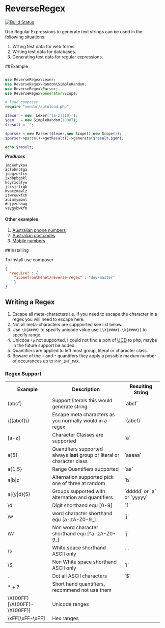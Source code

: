 ReverseRegex
============

[![Build Status](https://travis-ci.org/icomefromthenet/ReverseRegex.png)](https://travis-ci.org/icomefromthenet/ReverseRegex)

Use Regular Expressions to generate text strings can be used in the following situations:

1. Wrting test data for web forms.
2. Writing test data for databases.
3. Generating test data for regular expressions. 


##Example

```php

use ReverseRegex\Lexer;
use ReverseRegex\Random\SimpleRandom;
use ReverseRegex\Parser;
use ReverseRegex\Generator\Scope;

# load composer
require "vendor/autoload.php";

$lexer = new  Lexer('[a-z]{10}');
$gen   = new SimpleRandom(10007);
$result = '';

$parser = new Parser($lexer,new Scope(),new Scope());
$parser->parse()->getResult()->generate($result,$gen);

echo $result;

```

***Produces***

```
jmceohykoa
aclohnotga
jqegzuklcv
ixdbpbgpkl
kcyrxqqfyw
jcxsjrtrqb
kvaczmawlz
itwrowxfxh
auinmymonl
dujyzuhoag
vaygybwkfm
```
#### Other examples

1. [Australian phone numbers](https://github.com/icomefromthenet/ReverseRegex/blob/master/examples/ausphone.php)
2. [Australian postcodes](https://github.com/icomefromthenet/ReverseRegex/blob/master/examples/auspostcode.php)
3. [Mobile numbers](https://github.com/icomefromthenet/ReverseRegex/blob/master/examples/mobilenumbers.php)


##Installing

To install use composer

```json
{
  "require" : {
	"icomefromthenet/reverse-regex" : "dev-master"
    }
}
```
## Writing a Regex

1. Escape all meta-characters i.e. if you need to escape the character in a regex you will need to escape here.
2. Not all meta-characters are suppported see list below.
3. Use `\X{####}` to specify unicode value use `[\X{####}-\X{####}]` to specify range.
4. Unicdoe `\p` not supported, I could not find a port of [UCD](http://www.unicode.org/ucd/) to php, maybe in the future support be added.
5. Quantifiers are applied to left most group, literal or character class.
6. Beware of the `+` and `*` quantifers they apply a possible maxium number of occurances up to `PHP_INT_MAX`.

### Regex Support

<table>
 <tr>
  <th>
    Example
  </th>
  <th>
    Description
  </th>
  <th>
    Resulting String
  </th>
 </tr>
 
 <tr>
  <td> (abcf) </td> <td> Support literals this would generate string </td> <td>`abcf`</td>  
 </tr>
 <tr>
   <td> \((abcf)\) </td> <td> Escape meta characters as you normally would in a regex </td> <td>`(abcf)`</td>  
 </tr>
 <tr>
  <td> [a-z] </td> <td> Character Classes are supported </td> <td>`a`</td>  
 </tr>
 <tr>
  <td> a{5} </td> <td> Quantifiers supported always <strong>last</strong> group or literal or character class </td> <td>`aaaaa`</td>  
 </tr>
 <tr>
  <td> a{1,5} </td> <td> Range Quantifiers supported</td> <td>`aa`</td>  
 </tr>
 <tr>
  <td> a|b|c </td> <td> Alternation supported pick one of three at random </td> <td>`b`</td>  
 </tr>
 <tr>
  <td> a|(y|d){5} </td> <td> Groups supported with alternation and quantifiers </td> <td>`ddddd` or `a` or `yyyyy` </td>  
 </tr>
 <tr>
  <tr>
    <td> \d </td> <td> Digit shorthand equ [0-9]  </td> <td>`1`</td>  
  </tr>
  <tr>
    <td> \w </td><td> word character shorthand equ [a-zA-Z0-9_]  </td> <td>`j`</td>  
  </tr>
  <tr>
    <td> \W </td><td>Non word character shorthand equ [^a-zA-Z0-9_]  </td> <td>`j`</td>  
  </tr>
  <tr>
    <td> \s </td><td>White space shorthand ASCII only </td> <td>` `</td>  
  </tr>
  <tr>
    <td> \S </td><td>Non White space shorthand ASCII only </td> <td>`i`</td>  
  </tr>
  <tr>
    <td> . </td><td>Dot all ASCII characters </td> <td>`$`</td>  
  </tr>
  <tr>
    <td> * + ? </td><td>Short hand quantifiers, recommend not use them </td> <td> </td>  
  </tr>
  <tr>
    <td> \X{00FF}[\X{00FF}-\X{00FF}] </td><td>Unicode ranges</td> <td> </td>  
  </tr>
  <tr>
    <td> \xFF[\xFF-\xFF] </td><td> Hex ranges</td> <td> </td>  
  </tr>
 </table>



